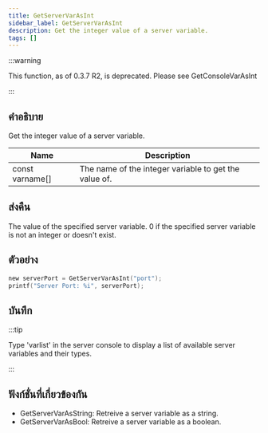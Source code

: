 ```yaml
---
title: GetServerVarAsInt
sidebar_label: GetServerVarAsInt
description: Get the integer value of a server variable.
tags: []
---
```


:::warning

This function, as of 0.3.7 R2, is deprecated. Please see GetConsoleVarAsInt

:::

## คำอธิบาย

Get the integer value of a server variable.

| Name            | Description                                           |
| --------------- | ----------------------------------------------------- |
| const varname[] | The name of the integer variable to get the value of. |

## ส่งคืน

The value of the specified server variable. 0 if the specified server variable is not an integer or doesn't exist.

## ตัวอย่าง

```c
new serverPort = GetServerVarAsInt("port");
printf("Server Port: %i", serverPort);
```

## บันทึก

:::tip

Type 'varlist' in the server console to display a list of available server variables and their types.

:::

## ฟังก์ชั่นที่เกี่ยวข้องกัน

- GetServerVarAsString: Retreive a server variable as a string.
- GetServerVarAsBool: Retreive a server variable as a boolean.
